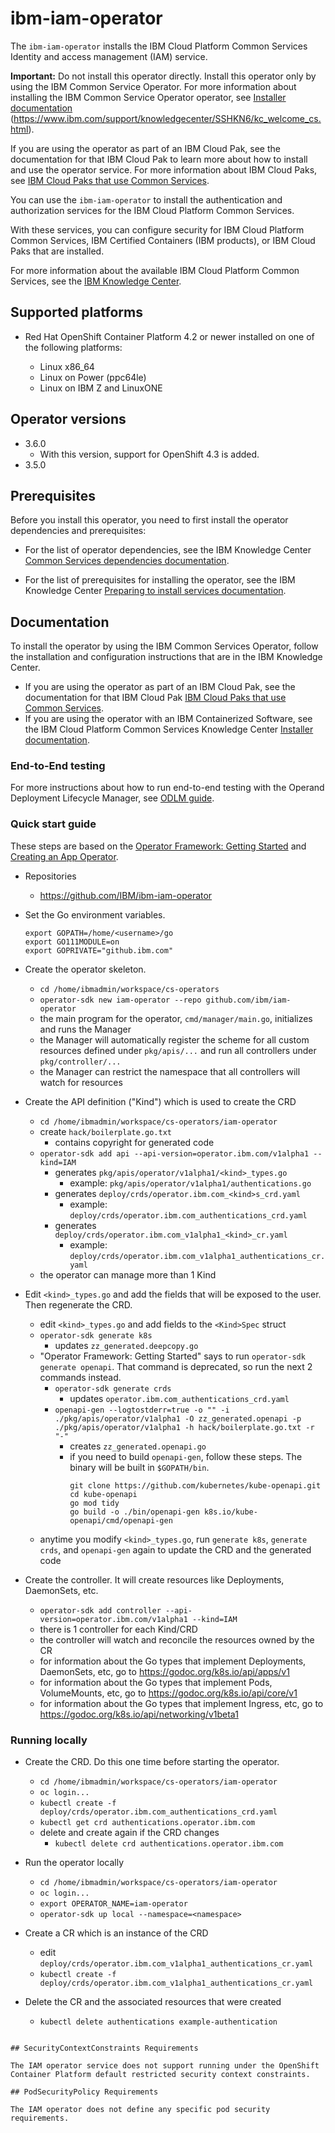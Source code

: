 # ibm-iam-operator

The `ibm-iam-operator` installs the IBM Cloud Platform Common Services Identity and access management (IAM) service.

**Important:** Do not install this operator directly. Install this operator only by using the IBM Common Service Operator. For more information about installing the IBM Common Service Operator operator, see [Installer documentation](http://ibm.biz/cpcs_opinstall) (https://www.ibm.com/support/knowledgecenter/SSHKN6/kc_welcome_cs.html).

If you are using the operator as part of an IBM Cloud Pak, see the documentation for that IBM Cloud Pak to learn more about how to install and use the operator service. For more information about IBM Cloud Paks, see [IBM Cloud Paks that use Common Services](http://ibm.biz/cpcs_cloudpaks).

You can use the `ibm-iam-operator` to install the authentication and authorization services for the IBM Cloud Platform Common Services.

With these services, you can configure security for IBM Cloud Platform Common Services, IBM Certified Containers (IBM products), or IBM Cloud Paks that are installed.

For more information about the available IBM Cloud Platform Common Services, see the [IBM Knowledge Center](http://ibm.biz/cpcsdocs).

## Supported platforms

 - Red Hat OpenShift Container Platform 4.2 or newer installed on one of the following platforms:

   - Linux x86_64
   - Linux on Power (ppc64le)
   - Linux on IBM Z and LinuxONE

## Operator versions

- 3.6.0
  - With this version, support for OpenShift 4.3 is added.
- 3.5.0

## Prerequisites

Before you install this operator, you need to first install the operator dependencies and prerequisites:

- For the list of operator dependencies, see the IBM Knowledge Center [Common Services dependencies documentation](http://ibm.biz/cpcs_opdependencies).

- For the list of prerequisites for installing the operator, see the IBM Knowledge Center [Preparing to install services documentation](http://ibm.biz/cpcs_opinstprereq).

## Documentation

To install the operator by using the IBM Common Services Operator, follow the installation and configuration instructions that are in the IBM Knowledge Center.

- If you are using the operator as part of an IBM Cloud Pak, see the documentation for that IBM Cloud Pak [IBM Cloud Paks that use Common Services](http://ibm.biz/cpcs_cloudpaks).
- If you are using the operator with an IBM Containerized Software, see the IBM Cloud Platform Common Services Knowledge Center [Installer documentation](http://ibm.biz/cpcs_opinstall).

### End-to-End testing

For more instructions about how to run end-to-end testing with the Operand Deployment Lifecycle Manager, see [ODLM guide](https://github.com/IBM/operand-deployment-lifecycle-manager/blob/master/docs/install/common-service-integration.md#end-to-end-test).

### Quick start guide

These steps are based on the [Operator Framework: Getting Started](https://github.com/operator-framework/getting-started#getting-started) and [Creating an App Operator](https://github.com/operator-framework/operator-sdk#create-and-deploy-an-app-operator).

- Repositories
  - https://github.com/IBM/ibm-iam-operator

- Set the Go environment variables.

  `export GOPATH=/home/<username>/go`  
  `export GO111MODULE=on`  
  `export GOPRIVATE="github.ibm.com"`

- Create the operator skeleton.
  - `cd /home/ibmadmin/workspace/cs-operators`
  - `operator-sdk new iam-operator --repo github.com/ibm/iam-operator`
  - the main program for the operator, `cmd/manager/main.go`, initializes and runs the Manager
  - the Manager will automatically register the scheme for all custom resources defined under `pkg/apis/...`
    and run all controllers under `pkg/controller/...`
  - the Manager can restrict the namespace that all controllers will watch for resources

- Create the API definition ("Kind") which is used to create the CRD
  - `cd /home/ibmadmin/workspace/cs-operators/iam-operator`
  - create `hack/boilerplate.go.txt`
	- contains copyright for generated code
  - `operator-sdk add api --api-version=operator.ibm.com/v1alpha1 --kind=IAM`
	- generates `pkg/apis/operator/v1alpha1/<kind>_types.go`
	  - example: `pkg/apis/operator/v1alpha1/authentications.go`
    - generates `deploy/crds/operator.ibm.com_<kind>s_crd.yaml`
      - example: `deploy/crds/operator.ibm.com_authentications_crd.yaml`
    - generates `deploy/crds/operator.ibm.com_v1alpha1_<kind>_cr.yaml`
      - example: `deploy/crds/operator.ibm.com_v1alpha1_authentications_cr.yaml`
  - the operator can manage more than 1 Kind

- Edit `<kind>_types.go` and add the fields that will be exposed to the user. Then regenerate the CRD.
  - edit `<kind>_types.go` and add fields to the `<Kind>Spec` struct
  - `operator-sdk generate k8s`
	- updates `zz_generated.deepcopy.go`
  - "Operator Framework: Getting Started" says to run `operator-sdk generate openapi`. That command is deprecated, so run the next 2 commands instead.
    - `operator-sdk generate crds`
	  - updates `operator.ibm.com_authentications_crd.yaml`
    - `openapi-gen --logtostderr=true -o "" -i ./pkg/apis/operator/v1alpha1 -O zz_generated.openapi -p ./pkg/apis/operator/v1alpha1 -h hack/boilerplate.go.txt -r "-"`
      - creates `zz_generated.openapi.go`
      - if you need to build `openapi-gen`, follow these steps. The binary will be built in `$GOPATH/bin`.
        ```
        git clone https://github.com/kubernetes/kube-openapi.git
        cd kube-openapi
        go mod tidy
        go build -o ./bin/openapi-gen k8s.io/kube-openapi/cmd/openapi-gen
        ```
  - anytime you modify `<kind>_types.go`, run `generate k8s`, `generate crds`, and `openapi-gen` again to update the CRD and the generated code

- Create the controller. It will create resources like Deployments, DaemonSets, etc.
  - `operator-sdk add controller --api-version=operator.ibm.com/v1alpha1 --kind=IAM`
  - there is 1 controller for each Kind/CRD
  - the controller will watch and reconcile the resources owned by the CR
  - for information about the Go types that implement Deployments, DaemonSets, etc, go to https://godoc.org/k8s.io/api/apps/v1
  - for information about the Go types that implement Pods, VolumeMounts, etc, go to https://godoc.org/k8s.io/api/core/v1
  - for information about the Go types that implement Ingress, etc, go to https://godoc.org/k8s.io/api/networking/v1beta1

### Running locally
- Create the CRD. Do this one time before starting the operator.
  - `cd /home/ibmadmin/workspace/cs-operators/iam-operator`
  - `oc login...`
  - `kubectl create -f deploy/crds/operator.ibm.com_authentications_crd.yaml`
  - `kubectl get crd authentications.operator.ibm.com`
  - delete and create again if the CRD changes
    - `kubectl delete crd authentications.operator.ibm.com`

- Run the operator locally
  - `cd /home/ibmadmin/workspace/cs-operators/iam-operator`
  - `oc login...`
  - `export OPERATOR_NAME=iam-operator`
  - `operator-sdk up local --namespace=<namespace>`

- Create a CR which is an instance of the CRD
  - edit `deploy/crds/operator.ibm.com_v1alpha1_authentications_cr.yaml`
  - `kubectl create -f deploy/crds/operator.ibm.com_v1alpha1_authentications_cr.yaml`

- Delete the CR and the associated resources that were created
  - `kubectl delete authentications example-authentication`
```

## SecurityContextConstraints Requirements

The IAM operator service does not support running under the OpenShift Container Platform default restricted security context constraints.

## PodSecurityPolicy Requirements

The IAM operator does not define any specific pod security requirements.
